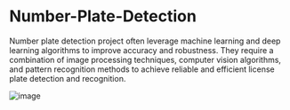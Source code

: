 # Number-Plate-Detection

Number plate detection project often leverage machine learning and deep learning algorithms to improve accuracy and robustness. They require a combination of image processing techniques, computer vision algorithms, and pattern recognition methods to achieve reliable and efficient license plate detection and recognition.

![image](https://github.com/Deepthi140/Number-Plate-Detection/assets/127093406/aa92d4d2-bbe0-4d4c-bb51-7362b315bfb2)
